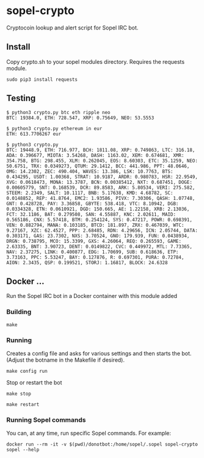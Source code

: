 # sopel-crypto

Cryptocoin lookup and alert script for Sopel IRC bot.

## Install

Copy crypto.sh to your sopel modules directory.
Requires the requests module.

```
sudo pip3 install requests
```

## Testing

```
$ python3 crypto.py btc eth ripple neo
BTC: 19384.0, ETH: 728.547, XRP: 0.75649, NEO: 53.5553

$ python3 crypto.py ethereum in eur
ETH: 613.7706267 eur

$ python3 crypto.py
BTC: 19448.9, ETH: 716.977, BCH: 1811.08, XRP: 0.749863, LTC: 316.18, ADA: 0.396677, MIOTA: 3.54268, DASH: 1163.02, XEM: 0.674681, XMR: 354.758, BTG: 298.455, XLM: 0.262045, EOS: 8.60303, ETC: 35.1259, NEO: 50.6751, TRX: 0.0349273, QTUM: 29.1412, BCC: 441.986, PPT: 48.0646, OMG: 14.2302, ZEC: 490.404, WAVES: 13.386, LSK: 10.7763, BTS: 0.434295, USDT: 1.00368, STRAT: 10.9187, ARDR: 0.980783, HSR: 22.9549, XVG: 0.0618473, MONA: 13.3787, BCN: 0.00385412, NXT: 0.687451, DOGE: 0.00605779, SNT: 0.168539, DCR: 89.8583, ARK: 5.80534, VERI: 275.582, STEEM: 2.2349, SALT: 10.1117, BNB: 5.17638, KMD: 4.68782, SC: 0.0148852, REP: 41.8764, EMC2: 1.93586, PIVX: 7.30306, QASH: 1.07748, GNT: 0.428728, PAY: 3.36858, GBYTE: 538.418, VTC: 8.10942, DGB: 0.0334328, ETN: 0.0610921, DGD: 150.665, AE: 1.22158, XRB: 2.13036, FCT: 32.1186, BAT: 0.279508, SAN: 4.55887, KNC: 2.02611, MAID: 0.565186, CNX: 5.57418, BTM: 0.254124, SYS: 0.47217, POWR: 0.698391, VEN: 0.882794, MANA: 0.103185, BTCD: 181.897, ZRX: 0.467039, WTC: 9.27167, XZC: 62.4527, PPP: 2.68485, RDN: 4.29656, ICN: 2.05744, DATA: 0.303171, GAS: 23.7302, NXS: 3.70524, GNO: 179.939, FUN: 0.0438934, DRGN: 0.738795, MCO: 15.3399, GXS: 4.26064, REQ: 0.265593, GAME: 2.63335, BNT: 3.90723, DENT: 0.0149822, CVC: 0.449972, MTL: 7.73365, NAV: 2.37275, LINK: 0.400877, EDG: 1.70699, SUB: 0.618636, ETP: 3.73163, PPC: 5.53247, BAY: 0.127876, R: 0.697301, PURA: 0.72784, AION: 2.3435, QSP: 0.199521, STORJ: 1.16817, BLOCK: 24.6328

```

## Docker ...

Run the Sopel IRC bot in a Docker container with this module added

### Building

```
make
```

### Running

Creates a config file and asks for various settings and then starts the bot.
(Adjust the botname in the Makefile if desired).

```
make config run
```

Stop or restart the bot

```
make stop

make restart
```

### Running Sopel commands

You can, at any time, run specific Sopel commands. For example:

```
docker run --rm -it -v $(pwd)/donotbot:/home/sopel/.sopel sopel-crypto sopel --help
```
